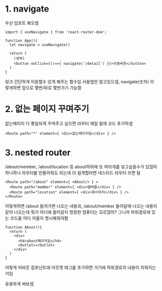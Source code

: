 # 1. navigate

우선 임포트 해오셈
```
import { useNavigate } from 'react-router-dom';
```

```
function App(){
  let navigate = useNavigate()
  
  return (
    (생략)
    <button onClick={()=>{ navigate('/detail') }}>이동버튼</button>
  )
}
```
링크 간단하게 이동할수 있게 해주는 함수임 사용법만 알고있으셈, navigate(숫자) 이렇게하면 앞으로 몇번/뒤로 몇번가기 가능함

# 2. 없는 페이지 꾸며주기
없는페이지 다 통일되게 꾸며주고 싶으면 라우터 제일 밑에 코드 추가하셈
```
<Route path="*" element={ <div>없는페이지임</div> } />
```

# 3. nested router
/about/member, /about/location 등 about하위에 또 여러개를 넣고싶을수가 있잖아
하나하나 라우터를 만들어줘도 되는데 더 쉽게할라면 네스티드 라우터 쓰면 됨

```
<Route path="/about" element={ <About/> } >  
  <Route path="member" element={ <div>멤버들</div> } />
  <Route path="location" element={ <div>회사위치</div> } />
</Route>
```
이렇게하면 /about 들어가면 나오는 내용과, /about/member 들어갈때 나오는 내용이 같이 나오는데 뭐가 어디에 들어갈지 멍청한 컴퓨터는 모르잖아? 그니까 하위경로에 있는 코드를 어디 끼울지 명시해줘야함

```
function About(){
  return (
    <div>
      <h4>about페이지임</h4>
      <Outlet></Outlet>
    </div>
  )
}
```
이렇게 어바웃 컴포넌트에 아웃렛 태그를 추가하면 거기에 하위경로의 내용이 끼워지는거임

유용하게 써보셈.
